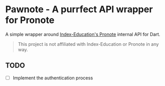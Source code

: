 # Pawnote - A purrfect API wrapper for Pronote

A simple wrapper around [Index-Education's Pronote](https://www.index-education.com/fr/logiciel-gestion-vie-scolaire.php) internal API for Dart.

> This project is not affiliated with Index-Education or Pronote in any way.

## TODO

- [ ] Implement the authentication process
